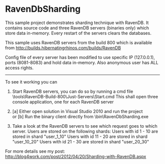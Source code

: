 RavenDbSharding
===============

This sample project demonstrates sharding technique with RavenDB. It contains source code and three RavenDB servers (binaries only) which store data in-memory. Every restart of the servers clears the databases.

This sample uses RavenDB servers from the build 800 which is available from
http://builds.hibernatingrhinos.com/builds/RavenDB

Config file of every server has been modified to use specific IP (127.0.0.1), ports (8081-8083) and hold data in-memory. Also anonymous user has ALL access rights.
        
---------
To see it working you can

1. Start RavenDB servers, you can do so by running a cmd file
   \tools\RavenDB-Build-800\Just-Servers\Start.cmd
   This shall open three console application, one for each RavenDB server

2. [a] Either open solution in Visual Studio 2010 and run the project     
        or
   [b] Run the binary client directly from \bin\RavenDbSharding.exe

3. Take a look at the RavenDB servers to see which request goes to which server.
   Users are stored on the following shards:
      Users with id 1 - 10 are stored in shard "user_1_10"
      Users with id 11 - 20 are stored in shard "user_10_20"
      Users with id 21 - 30 are stored in shard "user_20_30"

For more details see my post: http://blog4work.com/post/2012/04/20/Sharding-with-RavenDB.aspx